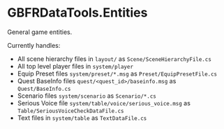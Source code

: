 # GBFRDataTools.Entities

General game entities.

Currently handles:

* All scene hierarchy files in `layout/` as `Scene/SceneHierarchyFile.cs`
* All top level player files in `system/player`
* Equip Preset files `system/preset/*.msg` as `Preset/EquipPresetFile.cs`
* Quest BaseInfo files `quest/<quest_id>/baseinfo.msg` as `Quest/BaseInfo.cs`
* Scenario files `system/scenario` as `Scenario/*.cs`
* Serious Voice file `system/table/voice/serious_voice.msg` as `Table/SeriousVoiceCheckDataFile.cs`
* Text files in `system/table` as `TextDataFile.cs`
